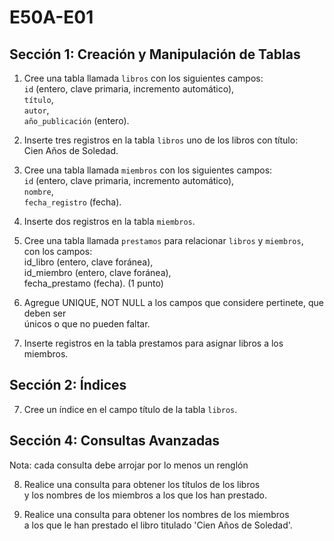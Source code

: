 # E50A-E01

## Sección 1: Creación y Manipulación de Tablas   

1. Cree una tabla llamada `libros` con los siguientes campos:   
   `id` (entero, clave primaria, incremento automático),   
   `título`,   
   `autor`,   
   `año_publicación` (entero).   
2. Inserte tres registros en la tabla `libros` uno de los libros con título:   
   Cien Años de Soledad.   

3. Cree una tabla llamada `miembros` con los siguientes campos:   
   `id` (entero, clave primaria, incremento automático),   
   `nombre`,   
   `fecha_registro` (fecha).   

4. Inserte dos registros en la tabla `miembros`.

5. Cree una tabla llamada `prestamos` para relacionar `libros` y `miembros`,   
   con los campos:   
   id_libro (entero, clave foránea),   
   id_miembro (entero, clave foránea),   
   fecha_prestamo (fecha). (1 punto)

6. Agregue UNIQUE, NOT NULL a los campos que considere pertinete, que deben ser   
   únicos o que no pueden faltar.

8. Inserte registros en la tabla prestamos para asignar libros a los miembros.   

## Sección 2: Índices

7. Cree un índice en el campo título de la tabla `libros`.

## Sección 4: Consultas Avanzadas

Nota: cada consulta debe arrojar por lo menos un renglón

8. Realice una consulta para obtener los títulos de los libros   
   y los nombres de los miembros a los que los han prestado.

9. Realice una consulta para obtener los nombres de los miembros   
   a los que le han prestado el libro titulado 'Cien Años de Soledad'.

